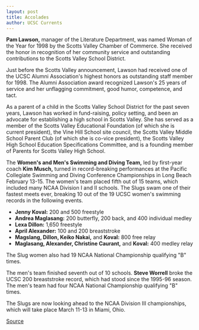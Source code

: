 ```yaml
---
layout: post
title: Accolades
author: UCSC Currents
---
```


**Pam Lawson,** manager of the Literature Department, was named Woman of the Year for 1998 by the Scotts Valley Chamber of Commerce. She received the honor in recognition of her community service and outstanding contributions to the Scotts Valley School District.

Just before the Scotts Valley announcement, Lawson had received one of the UCSC Alumni Association's highest honors as outstanding staff member for 1998. The Alumni Association award recognized Lawson's 25 years of service and her unflagging commitment, good humor, competence, and tact.

As a parent of a child in the Scotts Valley School District for the past seven years, Lawson has worked in fund-raising, policy setting, and been an advocate for establishing a high school in Scotts Valley. She has served as a member of the Scotts Valley Educational Foundation (of which she is current president), the Vine Hill School site council, the Scotts Valley Middle School Parent Club (of which she is co-vice president), the Scotts Valley High School Education Specifications Committee, and is a founding member of Parents for Scotts Valley High School.

The **Women's and Men's Swimming and Diving Team,** led by first-year coach **Kim Musch,** turned in record-breaking performances at the Pacific Collegiate Swimming and Diving Conference Championships in Long Beach February 13-15. The women's team placed fifth out of 15 teams, which included many NCAA Division I and II schools. The Slugs swam one of their fastest meets ever, breaking 10 out of the 19 UCSC women's swimming records in the following events.
* **Jenny Koval:** 200 and 500 freestyle
* **Andrea Maglasang:** 200 butterfly, 200 back, and 400 individual medley
* **Lexa Dillon:** 1,650 freestyle
* **April Alexander:** 100 and 200 breaststroke
* **Magslang, Dillon, Keiko Nakai,** and **Koval:** 800 free relay
* **Maglasang, Alexander, Christine Caurant,** and **Koval:** 400 medley relay

The Slug women also had 19 NCAA National Championship qualifying "B" times.

The men's team finished seventh out of 10 schools. **Steve Worrell** broke the UCSC 200 breaststroke record, which had stood since the 1995-96 season. The men's team had four NCAA National Championship qualifying "B" times.

The Slugs are now looking ahead to the NCAA Division III championships, which will take place March 11-13 in Miami, Ohio.

[Source](http://www1.ucsc.edu/oncampus/currents/98-99/02-22/accolades.htm "Permalink to Accolades; 02-22-99")
